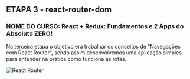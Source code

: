 ## ETAPA 3 - react-router-dom

### NOME DO CURSO: React + Redux: Fundamentos e 2 Apps do Absoluto ZERO!


Na terceira etapa o objetivo era trabalhar os conceitos de "Navegações com React Router", sendo assim desenvolvemos uma aplicação simples para entender na prática 
como funciona as rotas.

![React Router](https://user-images.githubusercontent.com/72532360/141410697-c266a1fc-589f-4bdc-b46f-0ed29f645a52.JPG)
